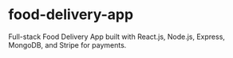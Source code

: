 # food-delivery-app
Full-stack Food Delivery App built with React.js, Node.js, Express, MongoDB, and Stripe for payments.
